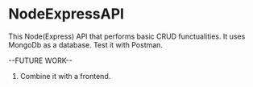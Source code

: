 # NodeExpressAPI
This Node(Express) API that performs basic CRUD functualities. It uses MongoDb as a database. Test it with Postman.

--FUTURE WORK--
1. Combine it with a frontend.
